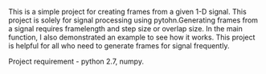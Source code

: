 This is a simple project for creating frames from a given 1-D signal. This project is solely for signal processing using pytohn.Generating frames from a signal requires framelength and step size or overlap size. In the main function, I also demonstrated an example to see how it works. This project is helpful for all who need to generate frames for signal frequently.

Project requirement - python 2.7, numpy.

